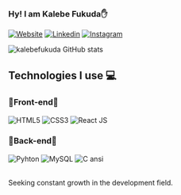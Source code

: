 ### Hy! I am Kalebe Fukuda✋


[![Website](https://img.shields.io/badge/website-000000?style=for-the-badge&logo=About.me&logoColor=white)](https://kalebefukuda.vercel.app/)
[![Linkedin](https://img.shields.io/badge/linkedin-%230077B5.svg?style=for-the-badge&logo=linkedin&logoColor=white)](https://www.linkedin.com/in/kalebefukuda/)
[![Instagram](https://img.shields.io/badge/Instagram-%23E4405F.svg?style=for-the-badge&logo=Instagram&logoColor=white)](https://www.instagram.com/kalebefukuda_/)

![kalebefukuda GitHub stats](https://github-readme-stats.vercel.app/api?username=kalebefukuda&show_icons=true&theme=radical)

## Technologies I use 💻

### 🔹Front-end🔹

<div style= "display: inline_block">
    <img align= "center" alt= "HTML5" src="https://img.shields.io/badge/HTML5-E34F26?style=for-the-badge&logo=html5&logoColor=white">
    <img align= "center" alt= "CSS3" src="https://img.shields.io/badge/CSS3-1572B6?style=for-the-badge&logo=css3&logoColor=white">
    <img align= "center" alt= "React JS" src="https://img.shields.io/badge/React-20232A?style=for-the-badge&logo=react&logoColor=61DAFB">
    

</div>

### 🔹Back-end🔹
<div>
    <img align= "center" alt= "Pyhton" src="https://img.shields.io/badge/Python-14354C?style=for-the-badge&logo=python&logoColor=white">
    <img align= "center" alt= "MySQL" src="https://img.shields.io/badge/MySQL-00000F?style=for-the-badge&logo=mysql&logoColor=white">
    <img align= "center" alt= "C ansi" src="https://img.shields.io/badge/C-00599C?style=for-the-badge&logo=c&logoColor=white">

</div></br>

Seeking constant growth in the development field.
